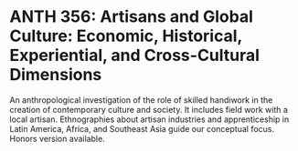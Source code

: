 # ANTH 356: Artisans and Global Culture: Economic, Historical, Experiential, and Cross-Cultural Dimensions

An anthropological investigation of the role of skilled handiwork in the creation of contemporary culture and society. It includes field work with a local artisan. Ethnographies about artisan industries and apprenticeship in Latin America, Africa, and Southeast Asia guide our conceptual focus. Honors version available.